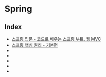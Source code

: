 # Spring

## Index
- [스프링 입문 - 코드로 배우는 스프링 부트, 웹 MVC](./01_스프링%20입문%20-%20코드로%20배우는%20스프링%20부트,%20웹%20MVC,%20DB%20접근%20기술/)
- [스프링 핵심 원리 - 기본편](./스프링%20핵심%20원리%20-%20기본편/)
- []()
- []()
- []()
- []()
- []()
